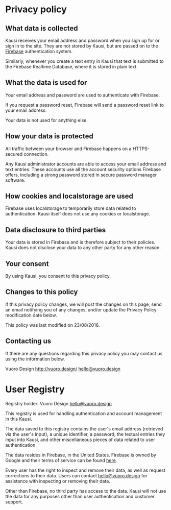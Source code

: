 # Privacy policy

## What data is collected

Kausi receives your email address and password when you sign up for or sign in to the site. They are not stored by Kausi, but are passed on to the [Firebase](http://firebase.google.com/) authentication system.

Similarly, whenever you create a text entry in Kausi that text is submitted to the Firebase Realtime Database, where it is stored in plain text.

## What the data is used for

Your email address and password are used to authenticate with Firebase.

If you request a password reset, Firebase will send a password reset link to your email address.

Your data is not used for anything else.

## How your data is protected

All traffic between your browser and Firebase happens on a HTTPS-secured connection.

Any Kausi administrator accounts are able to access your email address and text entries. These accounts use all the account security options Firebase offers, including a strong password stored in secure password manager software.

## How cookies and localstorage are used

Firebase uses localstorage to temporarily store data related to authentication. Kausi itself does not use any cookies or localstorage.

## Data disclosure to third parties

Your data is stored in Firebase and is therefore subject to their policies. Kausi does not disclose your data to any other party for any other reason.

## Your consent

By using Kausi, you consent to this privacy policy.

## Changes to this policy

If this privacy policy changes, we will post the changes on this page, send an email notifying you of any changes, and/or update the Privacy Policy modification date below.

This policy was last modified on 23/08/2016.

## Contacting us

If there are any questions regarding this privacy policy you may contact us using the information below.

Vuoro Design
http://vuoro.design/
hello@vuoro.design

# User Registry

Registry holder:
Vuoro Design
hello@vuoro.design

This registry is used for handling authentication and account management in this Kausi.

The data saved to this registry contains the user's email address (retrieved via the user's input), a unique identifier, a password, the textual entries they input into Kausi, and other miscellaneous pieces of data related to user authentication.

The data resides in Firebase, in the United States. Firebase is owned by Google and their terms of service can be found [here](https://firebase.google.com/terms/).

Every user has the right to inspect and remove their data, as well as request corrections to their data. Users can contact hello@vuoro.design for assistance with inspecting or removing their data.

Other than Firebase, no third party has access to the data. Kausi will not use the data for any purposes other than user authentication and customer support.
